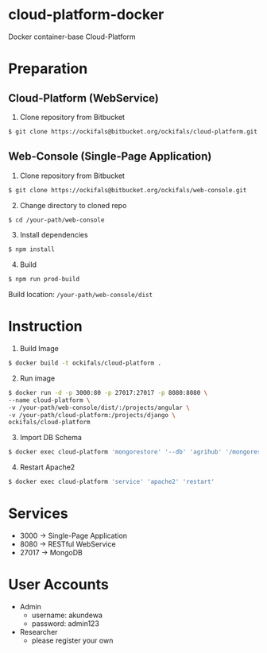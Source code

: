 # cloud-platform-docker
Docker container-base Cloud-Platform

# Preparation
## Cloud-Platform (WebService)
1. Clone repository from Bitbucket
```bash
$ git clone https://ockifals@bitbucket.org/ockifals/cloud-platform.git
```

## Web-Console (Single-Page Application)
1. Clone repository from Bitbucket
```bash
$ git clone https://ockifals@bitbucket.org/ockifals/web-console.git
```
2. Change directory to cloned repo
```bash
$ cd /your-path/web-console
```
3. Install dependencies
```bash
$ npm install
```
4. Build
```bash
$ npm run prod-build
```
Build location: `/your-path/web-console/dist`

# Instruction
1. Build Image
```bash
$ docker build -t ockifals/cloud-platform .
```
2. Run image
```bash
$ docker run -d -p 3000:80 -p 27017:27017 -p 8080:8080 \
--name cloud-platform \
-v /your-path/web-console/dist/:/projects/angular \
-v /your-path/cloud-platform:/projects/django \
ockifals/cloud-platform
```
3. Import DB Schema
```bash
$ docker exec cloud-platform 'mongorestore' '--db' 'agrihub' '/mongorestore/agrihub/'
```
4. Restart Apache2
```bash
$ docker exec cloud-platform 'service' 'apache2' 'restart'
```

# Services
* 3000 -> Single-Page Application
* 8080 -> RESTful WebService
* 27017 -> MongoDB

# User Accounts
- Admin
    - username: akundewa
    - password: admin123
- Researcher
    - please register your own
